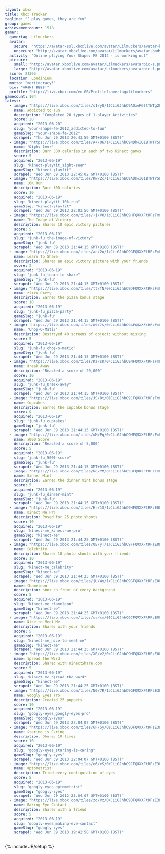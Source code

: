 ```yaml
---
layout: xbox
title: Xbox Tracker
tagline: "I play games, they are fun"
group: games
achievementcount: 1518
gamer: 
  gamertag: Lilmuckers
  avatar: 
    secure: "https://avatar-ssl.xboxlive.com/avatar/Lilmuckers/avatar-body.png"
    unsecure: "http://avatar.xboxlive.com/avatar/Lilmuckers/avatar-body.png"
  activity: "Online playing Your Shape: FE 2012 - is working out"
  picture: 
    small: "http://avatar.xboxlive.com/avatar/Lilmuckers/avatarpic-s.png"
    large: "http://avatar.xboxlive.com/avatar/Lilmuckers/avatarpic-l.png"
  score: 28305
  location: Londinium
  motto: "meritocracy!"
  bio: "ARGH! BEES!"
  profile: "http://live.xbox.com/en-GB/Profile?gamertag=lilmuckers"
gamecount: 104
latest: 
  - image: "https://live.xbox.com/tiles/s1/yU/1ICLiGJhbC9ADxoFGltTWTg2L2FjaC8wLzU0AAAAAOfn5-u7XK8=.jpg"
    name: Addicted to Fun
    description: "Completed 20 types of 1-player Activities"
    score: 20
    acquired: "2013-06-20"
    slug: "your-shape-fe-2012_addicted-to-fun"
    gameSlug: "your-shape-fe-2012"
    scraped: "Thu Jun 20 2013 20:43:59 GMT+0100 (BST)"
  - image: "https://live.xbox.com/tiles/A+/O6/14CLiGJhbC9NDhoIG1BTWTY5L2FjaC8wLzQ5AAAAAOfn5-iV4x8=.jpg"
    name: "Sight-Seer"
    description: Burn 100 calories in each of two Kinect games
    score: 5
    acquired: "2013-06-19"
    slug: "kinect-playfit_sight-seer"
    gameSlug: "kinect-playfit"
    scraped: "Wed Jun 19 2013 22:45:02 GMT+0100 (BST)"
  - image: "https://live.xbox.com/tiles/Kw/Zc/14CLiGJhbC9ADhoIG1BTWTY5L2FjaC8wLzQ0AAAAAOfn5-hzBjc=.jpg"
    name: 10K Run
    description: Burn 600 calories
    score: 10
    acquired: "2013-06-19"
    slug: "kinect-playfit_10k-run"
    gameSlug: "kinect-playfit"
    scraped: "Wed Jun 19 2013 22:03:56 GMT+0100 (BST)"
  - image: "https://live.xbox.com/tiles/+j/VO/1oCLiGJhbC9HFQUXXFtRFzFmL2FjaC8wLzMAAAAA5+fn+WE14Q==.jpg"
    name: The Image of Victory
    description: Shared 10 epic victory pictures
    score: 5
    acquired: "2013-06-19"
    slug: "junk-fu_the-image-of-victory"
    gameSlug: "junk-fu"
    scraped: "Wed Jun 19 2013 21:44:15 GMT+0100 (BST)"
  - image: "https://live.xbox.com/tiles/ac/2u/14CLiGJhbC9GFQUXXFtRFzFmL2FjaC8wLzIAAAAA5+fn+IHNcg==.jpg"
    name: Learn To Share
    description: Shared an epic victory picture with your friends
    score: 5
    acquired: "2013-06-19"
    slug: "junk-fu_learn-to-share"
    gameSlug: "junk-fu"
    scraped: "Wed Jun 19 2013 21:44:15 GMT+0100 (BST)"
  - image: "https://live.xbox.com/tiles/tt/fN/0YCLiGJhbC9DFQUXXFtRFzFmL2FjaC8wLzcAAAAA5+fn-uLXrQ==.jpg"
    name: Pizza Party
    description: Earned the pizza bonus stage
    score: 10
    acquired: "2013-06-19"
    slug: "junk-fu_pizza-party"
    gameSlug: "junk-fu"
    scraped: "Wed Jun 19 2013 21:44:15 GMT+0100 (BST)"
  - image: "https://live.xbox.com/tiles/A9/7s/04CLiGJhbC9AFQUXXFtRFzFmL2FjaC8wLzQAAAAA5+fn-MPeGA==.jpg"
    name: "Chop-O-Matic"
    description: Destroyed 40 screens of objects without missing
    score: 5
    acquired: "2013-06-19"
    slug: "junk-fu_chop-o-matic"
    gameSlug: "junk-fu"
    scraped: "Wed Jun 19 2013 21:44:15 GMT+0100 (BST)"
  - image: "https://live.xbox.com/tiles/Kz/sK/04CLiGJhbC9NFQUXXFtRFzFmL2FjaC8wLzkAAAAA5+fn-CU7MA==.jpg"
    name: Break Away
    description: "Reached a score of 20,000"
    score: 10
    acquired: "2013-06-19"
    slug: "junk-fu_break-away"
    gameSlug: "junk-fu"
    scraped: "Wed Jun 19 2013 21:44:15 GMT+0100 (BST)"
  - image: "https://live.xbox.com/tiles/JS/8t/0ICLiGJhbC9CFQUXXFtRFzFmL2FjaC8wLzYAAAAA5+fn-wIvPg==.jpg"
    name: Cupcakes
    description: Earned the cupcake bonus stage
    score: 5
    acquired: "2013-06-19"
    slug: "junk-fu_cupcakes"
    gameSlug: "junk-fu"
    scraped: "Wed Jun 19 2013 21:44:15 GMT+0100 (BST)"
  - image: "https://live.xbox.com/tiles/uM/Pq/0oCLiGJhbC9MFQUXXFtRFzFmL2FjaC8wLzgAAAAA5+fn-cXDow==.jpg"
    name: 5000 Score
    description: "Reached a score of 5,000"
    score: 5
    acquired: "2013-06-19"
    slug: "junk-fu_5000-score"
    gameSlug: "junk-fu"
    scraped: "Wed Jun 19 2013 21:44:15 GMT+0100 (BST)"
  - image: "https://live.xbox.com/tiles/kC/YM/0oCLiGJhbC9BFQUXXFtRFzFmL2FjaC8wLzUAAAAA5+fn-SMmiw==.jpg"
    name: Dinner Mint
    description: Earned the dinner mint bonus stage
    score: 5
    acquired: "2013-06-19"
    slug: "junk-fu_dinner-mint"
    gameSlug: "junk-fu"
    scraped: "Wed Jun 19 2013 21:44:15 GMT+0100 (BST)"
  - image: "https://live.xbox.com/tiles/Hr/1S/1oCLiGJhbC9HFQUXXFtRFzE0L2FjaC8wLzMAAAAA5+fn+X29BQ==.jpg"
    name: Kinect Me Pro
    description: Posed for 25 photo shoots
    score: 10
    acquired: "2013-06-19"
    slug: "kinect-me_kinect-me-pro"
    gameSlug: "kinect-me"
    scraped: "Wed Jun 19 2013 21:44:25 GMT+0100 (BST)"
  - image: "https://live.xbox.com/tiles/OE/yT/1YCLiGJhbC9FFQUXXFtRFzE0L2FjaC8wLzEAAAAA5+fn+rxMIw==.jpg"
    name: Celebrity
    description: Shared 10 photo shoots with your friends
    score: 10
    acquired: "2013-06-19"
    slug: "kinect-me_celebrity"
    gameSlug: "kinect-me"
    scraped: "Wed Jun 19 2013 21:44:25 GMT+0100 (BST)"
  - image: "https://live.xbox.com/tiles/jU/Wy/14CLiGJhbC9GFQUXXFtRFzE0L2FjaC8wLzIAAAAA5+fn+J1Flg==.jpg"
    name: Chameleon
    description: Shot in front of every background
    score: 5
    acquired: "2013-06-19"
    slug: "kinect-me_chameleon"
    gameSlug: "kinect-me"
    scraped: "Wed Jun 19 2013 21:44:25 GMT+0100 (BST)"
  - image: "https://live.xbox.com/tiles/wa/cx/0ICLiGJhbC9CFQUXXFtRFzE0L2FjaC8wLzYAAAAA5+fn-x6n2g==.jpg"
    name: Nice to Meet Me
    description: Shared with your friends
    score: 5
    acquired: "2013-06-19"
    slug: "kinect-me_nice-to-meet-me"
    gameSlug: "kinect-me"
    scraped: "Wed Jun 19 2013 21:44:25 GMT+0100 (BST)"
  - image: "https://live.xbox.com/tiles/XE/v2/0oCLiGJhbC9MFQUXXFtRFzE0L2FjaC8wLzgAAAAA5+fn-dlLRw==.jpg"
    name: Spread the Word
    description: Shared with KinectShare.com
    score: 5
    acquired: "2013-06-19"
    slug: "kinect-me_spread-the-word"
    gameSlug: "kinect-me"
    scraped: "Wed Jun 19 2013 21:44:25 GMT+0100 (BST)"
  - image: "https://live.xbox.com/tiles/N0/7R/1oCLiGJhbC9GFQUXXFtRFzE3L2FjaC8wLzIAAAAA5+fn+f5OLA==.jpg"
    name: Googly Eyes Pro
    description: Created 25 puppets
    score: 10
    acquired: "2013-06-19"
    slug: "googly-eyes_googly-eyes-pro"
    gameSlug: "googly-eyes"
    scraped: "Wed Jun 19 2013 22:04:07 GMT+0100 (BST)"
  - image: "https://live.xbox.com/tiles/6F/Sy/0ICLiGJhbC9DFQUXXFtRFzE3L2FjaC8wLzcAAAAA5+fn-51U8w==.jpg"
    name: Staring is Caring
    description: Shared 10 times
    score: 10
    acquired: "2013-06-19"
    slug: "googly-eyes_staring-is-caring"
    gameSlug: "googly-eyes"
    scraped: "Wed Jun 19 2013 22:04:07 GMT+0100 (BST)"
  - image: "https://live.xbox.com/tiles/e6/xS/0YCLiGJhbC9CFQUXXFtRFzE3L2FjaC8wLzYAAAAA5+fn-n2sYA==.jpg"
    name: Optometrist
    description: Tried every configuration of eyes
    score: 5
    acquired: "2013-06-19"
    slug: "googly-eyes_optometrist"
    gameSlug: "googly-eyes"
    scraped: "Wed Jun 19 2013 22:04:07 GMT+0100 (BST)"
  - image: "https://live.xbox.com/tiles/zq/Vz/04CLiGJhbC9BFQUXXFtRFzE3L2FjaC8wLzUAAAAA5+fn-Fyl1Q==.jpg"
    name: Making Eye Contact
    description: Shared with a friend
    score: 5
    acquired: "2013-06-19"
    slug: "googly-eyes_making-eye-contact"
    gameSlug: "googly-eyes"
    scraped: "Wed Jun 19 2013 19:42:58 GMT+0100 (BST)"
---
```

{% include JB/setup %}
